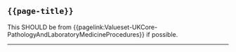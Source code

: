 ## <code>{{page-title}}</code>

This SHOULD be from {{pagelink:Valueset-UKCore-PathologyAndLaboratoryMedicineProcedures}} if possible.

---
